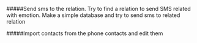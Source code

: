 #####Send sms to the relation.
Try to find a relation to send SMS related with emotion.
Make a simple database and try to send sms to related relation

#####Import contacts from the phone contacts and edit them

